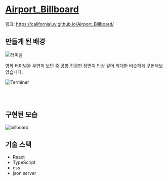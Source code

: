 # [Airport_Billboard](https://californialuv.github.io/Airport_Billboard/)

 링크: https://californialuv.github.io/Airport_Billboard/


## 만들게 된 배경

![터미널](https://user-images.githubusercontent.com/78064720/153339678-9ee06c14-c04f-47ec-b309-642bbb624785.jpeg)

영화 터미널을 우연히 보던 중 공항 전광판 장면이 인상 깊어 최대한 비슷하게 구현해보았습니다.

![Terminer](https://user-images.githubusercontent.com/78064720/153340208-a7f2b30f-924f-43aa-a065-6b4a8bafd152.gif)

<br></br>

## 구현된 모습

![billboard](https://user-images.githubusercontent.com/78064720/153339813-81948f8c-bfa2-4701-99ab-2bbca1f5f5f5.gif)


## 기술 스택

 - React
 - TypeScript
 - css
 - json server
